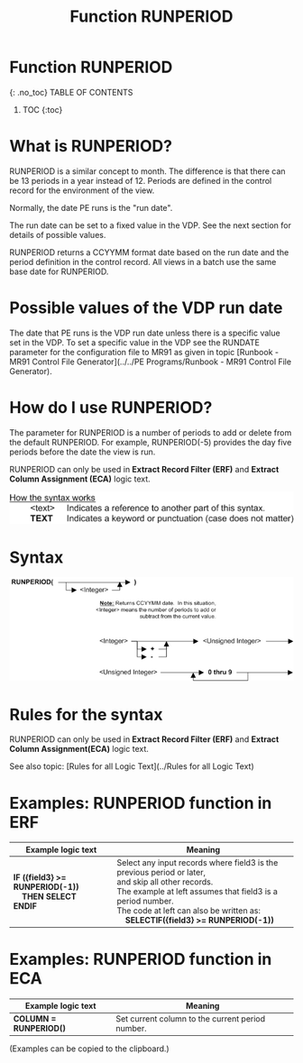 ﻿---
layout: default
title: "Function RUNPERIOD"
parent: Functions
grand_parent: Workbench Logic Text Full Details
nav_order: 24
---
# Function RUNPERIOD
{: .no_toc}
TABLE OF CONTENTS 
1. TOC
{:toc}  


# What is RUNPERIOD?

RUNPERIOD is a similar concept to month. The difference is that there can be 13 periods in a year instead of 12. Periods are defined in the control record for the environment of the view.

Normally, the date PE runs is the "run date".

The run date can be set to a fixed value in the VDP. See the next section for details of possible values.

RUNPERIOD returns a CCYYMM format date based on the run date and the period definition in the control record. All views in a batch use the same base date for RUNPERIOD.

# Possible values of the VDP run date

The date that PE runs is the VDP run date unless there is a specific value set in the VDP.  To set a specific value in the VDP see the RUNDATE parameter for the configuration file to MR91 as given in topic [Runbook - MR91 Control File Generator](../../PE Programs/Runbook - MR91 Control File Generator). 

# How do I use RUNPERIOD? 

The parameter for RUNPERIOD is a number of periods to add or delete from the default RUNPERIOD. For example, RUNPERIOD\(-5\) provides the day five periods before the date the view is run.

RUNPERIOD can only be used in **Extract Record Filter (ERF)** and **Extract Column Assignment (ECA)** logic text.


![(Syntax Legend)](../../images/LTZZ_Syntax_legend.gif )

# Syntax 

![Function RUNPERIOD 1](../../images/LTSF_RUNPERIOD_01.gif)

# Rules for the syntax 

RUNPERIOD can only be used in **Extract Record Filter (ERF)** and **Extract Column Assignment(ECA)** logic text.

See also topic: [Rules for all Logic Text](../Rules for all Logic Text) 


# Examples: RUNPERIOD function in ERF 

|Example logic text|Meaning|
|------------------|-------|
|**IF ({field3} >= RUNPERIOD(-1))<br>&nbsp;&nbsp;&nbsp;&nbsp;THEN SELECT<br>ENDIF**|Select any input records where field3 is the previous period or later,<br>and skip all other records.<br>The example at left assumes that field3 is a period number.<br>The code at left can also be written as:<br>&nbsp;&nbsp;&nbsp;&nbsp;**SELECTIF({field3} >= RUNPERIOD(-1))**|



# Examples: RUNPERIOD function in ECA 

|Example logic text|Meaning|
|------------------|-------|
|**COLUMN = RUNPERIOD()**|Set current column to the current period number.|


  
  (Examples can be copied to the clipboard.)
  

